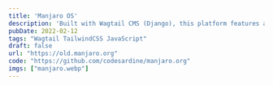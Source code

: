 ```yaml
---
title: 'Manjaro OS'
description: 'Built with Wagtail CMS (Django), this platform features a custom search engine that aggregates data from Git, forums, and wikis. It also includes a blog section and a user-friendly backend for seamless content management.'
pubDate: 2022-02-12
tags: "Wagtail TailwindCSS JavaScript"
draft: false
url: "https://old.manjaro.org"
code: "https://github.com/codesardine/manjaro.org"
imgs: ["manjaro.webp"]
---
```


